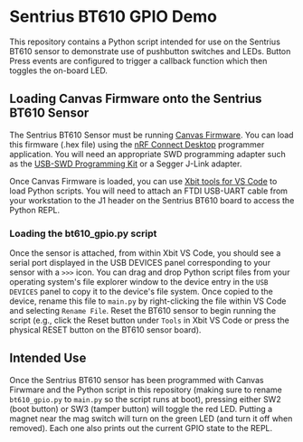 # Sentrius BT610 GPIO Demo
This repository contains a Python script intended for use on the Sentrius BT610 sensor to demonstrate use of pushbutton switches and LEDs. Button Press events are configured to trigger a callback function which then toggles the on-board LED.

## Loading Canvas Firmware onto the Sentrius BT610 Sensor
The Sentrius BT610 Sensor must be running [Canvas Firmware](https://github.com/LairdCP/Sentrius_BT610_Canvas_Firmware). You can load this firmware (.hex file) using the [nRF Connect Desktop](https://www.nordicsemi.com/Products/Development-tools/nrf-connect-for-desktop) programmer application. You will need an appropriate SWD programming adapter such as the [USB-SWD Programming Kit](https://www.lairdconnect.com/wireless-modules/programming-kits/usb-swd-programming-kit) or a Segger J-Link adapter.

Once Canvas Firmware is loaded, you can use [Xbit tools for VS Code](https://marketplace.visualstudio.com/items?itemName=rfp-canvas.xbit-vsc) to load Python scripts. You will need to attach an FTDI USB-UART cable from your workstation to the J1 header on the Sentrius BT610 board to access the Python REPL.

### Loading the <span>bt610_gpio.py</span> script
Once the sensor is attached, from within Xbit VS Code, you should see a serial port displayed in the USB DEVICES panel corresponding to your sensor with a `>>>` icon. You can drag and drop Python script files from your operating system's file explorer window to the device entry in the `USB DEVICES` panel to copy it to the device's file system. Once copied to the device, rename this file to `main.py` by right-clicking the file within VS Code and selecting `Rename File`. Reset the BT610 sensor to begin running the script (e.g., click the Reset button under `Tools` in Xbit VS Code or press the physical RESET button on the BT610 sensor board).

## Intended Use
Once the Sentrius BT610 sensor has been programmed with Canvas Firwmare and the Python script in this repository (making sure to rename `bt610_gpio.py` to `main.py` so the script runs at boot), pressing either SW2 (boot button) or SW3 (tamper button) will toggle the red LED. Putting a magnet near the mag switch will turn on the green LED (and turn it off when removed). Each one also prints out the current GPIO state to the REPL.
